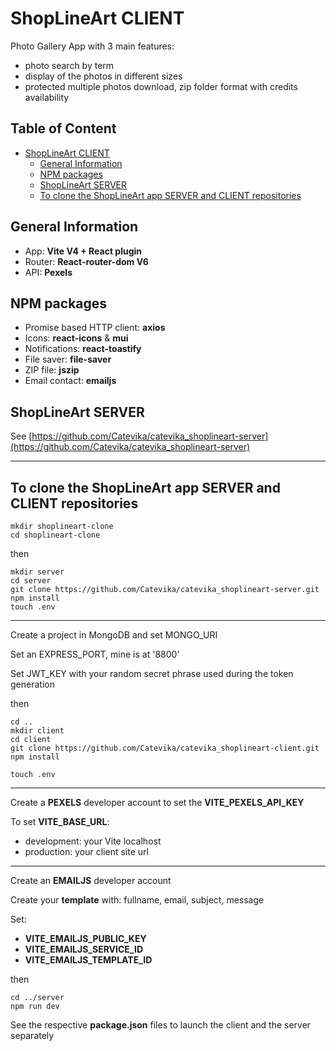 # ShopLineArt CLIENT

Photo Gallery App with 3 main features:

- photo search by term
- display of the photos in different sizes
- protected multiple photos download, zip folder format with credits availability

## Table of Content <!-- omit in toc -->

- [ShopLineArt CLIENT](#shoplineart-client)
  - [General Information](#general-information)
  - [NPM packages](#npm-packages)
  - [ShopLineArt SERVER](#shoplineart-server)
  - [To clone the ShopLineArt app SERVER and CLIENT repositories](#to-clone-the-shoplineart-app-server-and-client-repositories)

## General Information

- App: **Vite V4 + React plugin**
- Router: **React-router-dom V6**
- API: **Pexels**

## NPM packages

- Promise based HTTP client: **axios**
- Icons: **react-icons** & **mui**
- Notifications: **react-toastify**
- File saver: **file-saver**
- ZIP file: **jszip**
- Email contact: **emailjs**

## ShopLineArt SERVER

See [https://github.com/Catevika/catevika_shoplineart-server](https://github.com/Catevika/catevika_shoplineart-server)

---

## To clone the ShopLineArt app SERVER and CLIENT repositories

```
mkdir shoplineart-clone
cd shoplineart-clone
```

then

```
mkdir server
cd server
git clone https://github.com/Catevika/catevika_shoplineart-server.git
npm install
touch .env
```

---

Create a project in MongoDB and set MONGO_URI

Set an EXPRESS_PORT, mine is at '8800'

Set JWT_KEY with your random secret phrase used during the token generation

then

```
cd ..
mkdir client
cd client
git clone https://github.com/Catevika/catevika_shoplineart-client.git
npm install

touch .env
```

---

Create a **PEXELS** developer account to set the **VITE_PEXELS_API_KEY**

To set **VITE_BASE_URL**:

- development: your Vite localhost
- production: your client site url

---

Create an **EMAILJS** developer account

Create your **template** with: fullname, email, subject, message

Set:

- **VITE_EMAILJS_PUBLIC_KEY**
- **VITE_EMAILJS_SERVICE_ID**
- **VITE_EMAILJS_TEMPLATE_ID**

then

```
cd ../server
npm run dev
```

See the respective **package.json** files to launch the client and the server separately
